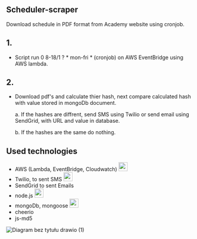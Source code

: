 ## Scheduler-scraper
Download schedule in PDF format from Academy website using cronjob. 

## 1. 
- Script run 0 8-18/1 ? * mon-fri * (cronjob) on AWS EventBridge using AWS lambda.
## 2.
- Download pdf's and calculate thier hash, next compare calculated hash with value stored in mongoDb document.

    a.  If the hashes are diffrent, send SMS using Twilio or send email using SendGrid, with URL and value in database.

    b.  If the hashes are the same do nothing.

## Used technologies ##
- AWS (Lambda, EventBridge, Cloudwatch)  <img height="24" width="24" src="https://cdn.simpleicons.org/amazonaws/white" />
- Twilio, to sent SMS <img height="24" width="24" src="https://cdn.simpleicons.org/twilio" />
- SendGrid to sent Emails
- node.js <img height="24" width="24" src="https://cdn.simpleicons.org/node.js" />
- mongoDb, mongoose <img height="24" width="24" src="https://cdn.simpleicons.org/mongodb" />
- cheerio
- js-md5

![Diagram bez tytułu drawio (1)](https://user-images.githubusercontent.com/61602042/200808275-2843bd1b-45cd-4d0c-8b3e-6df608b38591.svg)
